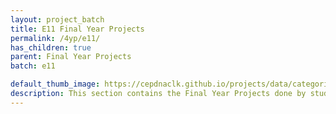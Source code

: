 ```yaml
---
layout: project_batch
title: E11 Final Year Projects
permalink: /4yp/e11/
has_children: true
parent: Final Year Projects
batch: e11

default_thumb_image: https://cepdnaclk.github.io/projects/data/categories/fyp/thumbnail.jpg
description: This section contains the Final Year Projects done by students as a part of CO421 & CO 425 in their final year
---
```

